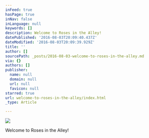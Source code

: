 ```yaml
---
inFeed: true
hasPage: true
inNav: false
inLanguage: null
keywords: []
description: Welcome to Roses in the Alley!
datePublished: '2016-08-03T20:09:40.437Z'
dateModified: '2016-08-03T20:09:39.929Z'
title: ''
author: []
sourcePath: _posts/2016-08-03-welcome-to-roses-in-the-alley.md
via: {}
authors: []
publisher:
  name: null
  domain: null
  url: null
  favicon: null
starred: true
url: welcome-to-roses-in-the-alley/index.html
_type: Article

---
```

![](https://the-grid-user-content.s3-us-west-2.amazonaws.com/68ea0eb2-152c-4747-82c3-726f24895068.jpg)

Welcome to Roses in the Alley!